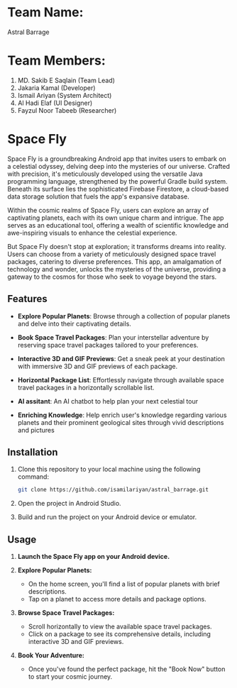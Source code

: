 # Team Name:

Astral Barrage

# Team Members:

1. MD. Sakib E Saqlain (Team Lead)
2. Jakaria Kamal (Developer)
3. Ismail Ariyan (System Architect)
4. Al Hadi Elaf (UI Designer)
5. Fayzul Noor  Tabeeb (Researcher)

# Space Fly

Space Fly is a groundbreaking Android app that invites users to embark on a celestial odyssey, delving deep into the mysteries of our universe. Crafted with precision, it's meticulously developed using the versatile Java programming language, strengthened by the powerful Gradle build system. Beneath its surface lies the sophisticated Firebase Firestore, a cloud-based data storage solution that fuels the app's expansive database.

Within the cosmic realms of Space Fly, users can explore an array of captivating planets, each with its own unique charm and intrigue. The app serves as an educational tool, offering a wealth of scientific knowledge and awe-inspiring visuals to enhance the celestial experience.

But Space Fly doesn't stop at exploration; it transforms dreams into reality. Users can choose from a variety of meticulously designed space travel packages, catering to diverse preferences. This app, an amalgamation of technology and wonder, unlocks the mysteries of the universe, providing a gateway to the cosmos for those who seek to voyage beyond the stars.

## Features

- **Explore Popular Planets**: Browse through a collection of popular planets and delve into their captivating details.

- **Book Space Travel Packages**: Plan your interstellar adventure by reserving space travel packages tailored to your preferences.

- **Interactive 3D and GIF Previews**: Get a sneak peek at your destination with immersive 3D and GIF previews of each package.

- **Horizontal Package List**: Effortlessly navigate through available space travel packages in a horizontally scrollable list.

- **AI assitant**: An AI chatbot to help plan your next celestial tour

- **Enriching Knowledge**: Help enrich user's knowledge regarding various planets and their prominent geological sites through vivid descriptions and pictures


## Installation

1. Clone this repository to your local machine using the following command:

   ```bash
   git clone https://github.com/isamilariyan/astral_barrage.git
2. Open the project in Android Studio.
3. Build and run the project on your Android device or emulator.

## Usage

1. **Launch the Space Fly app on your Android device.**

2. **Explore Popular Planets:**

   - On the home screen, you'll find a list of popular planets with brief descriptions.
   - Tap on a planet to access more details and package options.

3. **Browse Space Travel Packages:**

   - Scroll horizontally to view the available space travel packages.
   - Click on a package to see its comprehensive details, including interactive 3D and GIF previews.

4. **Book Your Adventure:**

   - Once you've found the perfect package, hit the "Book Now" button to start your cosmic journey.

